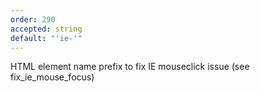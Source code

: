 ```yaml
---
order: 290
accepted: string
default: "'ie-'"
---
```

HTML element name prefix to fix IE mouseclick issue (see fix_ie_mouse_focus)
